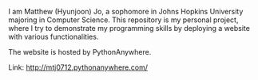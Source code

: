 I am Matthew (Hyunjoon) Jo, a sophomore in Johns Hopkins University majoring in Computer Science. This repository is my personal project, where I try to demonstrate my programming skills by deploying a website with various functionalities.

The website is hosted by PythonAnywhere.

Link: http://mtj0712.pythonanywhere.com/
